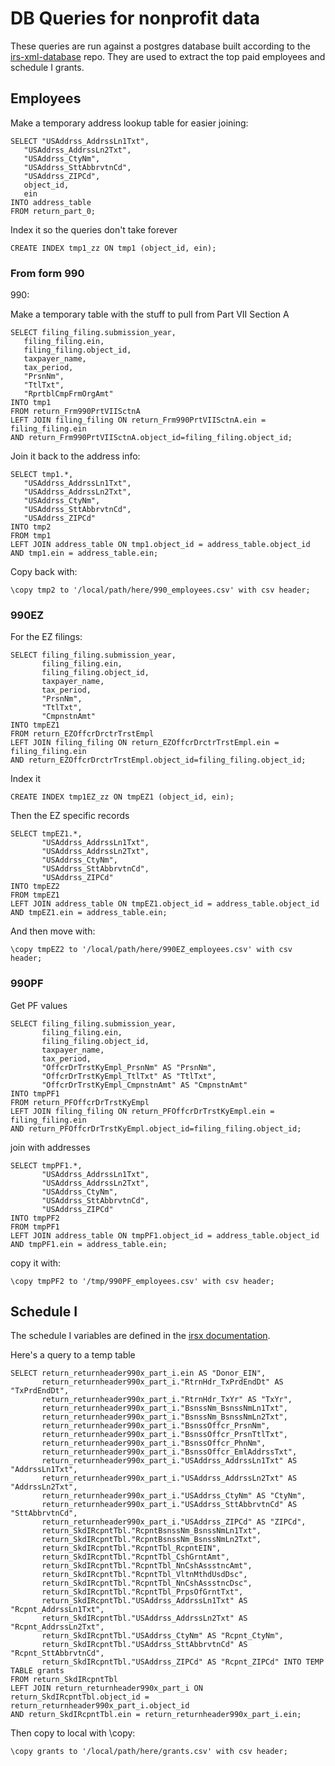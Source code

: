 # DB Queries for nonprofit data

These queries are run against a postgres database built according to the [irs-xml-database](https://github.com/jsfenfen/990-xml-database) repo. They are used to extract the top paid employees and schedule I grants. 


## Employees

Make a temporary address lookup table for easier joining:


	SELECT "USAddrss_AddrssLn1Txt",
       "USAddrss_AddrssLn2Txt",
       "USAddrss_CtyNm",
       "USAddrss_SttAbbrvtnCd",
       "USAddrss_ZIPCd",
       object_id,
       ein 
    INTO address_table
	FROM return_part_0;

Index it so the queries don't take forever


	CREATE INDEX tmp1_zz ON tmp1 (object_id, ein);


### From form 990

990:

Make a temporary table with the stuff to pull from Part VII Section A
	
	SELECT filing_filing.submission_year,
       filing_filing.ein,
       filing_filing.object_id,
       taxpayer_name,
       tax_period,
       "PrsnNm",
       "TtlTxt",
       "RprtblCmpFrmOrgAmt" 
    INTO tmp1
	FROM return_Frm990PrtVIISctnA
	LEFT JOIN filing_filing ON return_Frm990PrtVIISctnA.ein = filing_filing.ein
	AND return_Frm990PrtVIISctnA.object_id=filing_filing.object_id;




Join it back to the address info:


	SELECT tmp1.*,
       "USAddrss_AddrssLn1Txt",
       "USAddrss_AddrssLn2Txt",
       "USAddrss_CtyNm",
       "USAddrss_SttAbbrvtnCd",
       "USAddrss_ZIPCd" 
 	INTO tmp2
	FROM tmp1
	LEFT JOIN address_table ON tmp1.object_id = address_table.object_id
	AND tmp1.ein = address_table.ein;


Copy back with:

	\copy tmp2 to '/local/path/here/990_employees.csv' with csv header;



### 990EZ


For the EZ filings:
	
	SELECT filing_filing.submission_year,
	       filing_filing.ein,
	       filing_filing.object_id,
	       taxpayer_name,
	       tax_period,
	       "PrsnNm",
	       "TtlTxt",
	       "CmpnstnAmt" 
	INTO tmpEZ1
	FROM return_EZOffcrDrctrTrstEmpl
	LEFT JOIN filing_filing ON return_EZOffcrDrctrTrstEmpl.ein = filing_filing.ein
	AND return_EZOffcrDrctrTrstEmpl.object_id=filing_filing.object_id;
	

 Index it

	CREATE INDEX tmp1EZ_zz ON tmpEZ1 (object_id, ein);

Then the EZ specific records

	SELECT tmpEZ1.*,
	       "USAddrss_AddrssLn1Txt",
	       "USAddrss_AddrssLn2Txt",
	       "USAddrss_CtyNm",
	       "USAddrss_SttAbbrvtnCd",
	       "USAddrss_ZIPCd" 
	INTO tmpEZ2
	FROM tmpEZ1
	LEFT JOIN address_table ON tmpEZ1.object_id = address_table.object_id
	AND tmpEZ1.ein = address_table.ein;

And then move with: 

 	\copy tmpEZ2 to '/local/path/here/990EZ_employees.csv' with csv header;


### 990PF

Get PF values

	SELECT filing_filing.submission_year,
	       filing_filing.ein,
	       filing_filing.object_id,
	       taxpayer_name,
	       tax_period,
	       "OffcrDrTrstKyEmpl_PrsnNm" AS "PrsnNm",
	       "OffcrDrTrstKyEmpl_TtlTxt" AS "TtlTxt",
	       "OffcrDrTrstKyEmpl_CmpnstnAmt" AS "CmpnstnAmt" 
	INTO tmpPF1
	FROM return_PFOffcrDrTrstKyEmpl
	LEFT JOIN filing_filing ON return_PFOffcrDrTrstKyEmpl.ein = filing_filing.ein
	AND return_PFOffcrDrTrstKyEmpl.object_id=filing_filing.object_id;


join with addresses

	SELECT tmpPF1.*,
	       "USAddrss_AddrssLn1Txt",
	       "USAddrss_AddrssLn2Txt",
	       "USAddrss_CtyNm",
	       "USAddrss_SttAbbrvtnCd",
	       "USAddrss_ZIPCd" 
	INTO tmpPF2
	FROM tmpPF1
	LEFT JOIN address_table ON tmpPF1.object_id = address_table.object_id
	AND tmpPF1.ein = address_table.ein;
	
copy it with: 

	\copy tmpPF2 to '/tmp/990PF_employees.csv' with csv header;

## Schedule I

The schedule I variables are defined in the [irsx documentation](http://www.irsx.info/metadata/groups/SkdIRcpntTbl.html).

Here's a query to a temp table



	SELECT return_returnheader990x_part_i.ein AS "Donor_EIN",
	       return_returnheader990x_part_i."RtrnHdr_TxPrdEndDt" AS "TxPrdEndDt",
	       return_returnheader990x_part_i."RtrnHdr_TxYr" AS "TxYr",
	       return_returnheader990x_part_i."BsnssNm_BsnssNmLn1Txt",
	       return_returnheader990x_part_i."BsnssNm_BsnssNmLn2Txt",
	       return_returnheader990x_part_i."BsnssOffcr_PrsnNm",
	       return_returnheader990x_part_i."BsnssOffcr_PrsnTtlTxt",
	       return_returnheader990x_part_i."BsnssOffcr_PhnNm",
	       return_returnheader990x_part_i."BsnssOffcr_EmlAddrssTxt",
	       return_returnheader990x_part_i."USAddrss_AddrssLn1Txt" AS "AddrssLn1Txt",
	       return_returnheader990x_part_i."USAddrss_AddrssLn2Txt" AS "AddrssLn2Txt",
	       return_returnheader990x_part_i."USAddrss_CtyNm" AS "CtyNm",
	       return_returnheader990x_part_i."USAddrss_SttAbbrvtnCd" AS "SttAbbrvtnCd",
	       return_returnheader990x_part_i."USAddrss_ZIPCd" AS "ZIPCd",
	       return_SkdIRcpntTbl."RcpntBsnssNm_BsnssNmLn1Txt",
	       return_SkdIRcpntTbl."RcpntBsnssNm_BsnssNmLn2Txt",
	       return_SkdIRcpntTbl."RcpntTbl_RcpntEIN",
	       return_SkdIRcpntTbl."RcpntTbl_CshGrntAmt",
	       return_SkdIRcpntTbl."RcpntTbl_NnCshAssstncAmt",
	       return_SkdIRcpntTbl."RcpntTbl_VltnMthdUsdDsc",
	       return_SkdIRcpntTbl."RcpntTbl_NnCshAssstncDsc",
	       return_SkdIRcpntTbl."RcpntTbl_PrpsOfGrntTxt",
	       return_SkdIRcpntTbl."USAddrss_AddrssLn1Txt" AS "Rcpnt_AddrssLn1Txt",
	       return_SkdIRcpntTbl."USAddrss_AddrssLn2Txt" AS "Rcpnt_AddrssLn2Txt",
	       return_SkdIRcpntTbl."USAddrss_CtyNm" AS "Rcpnt_CtyNm",
	       return_SkdIRcpntTbl."USAddrss_SttAbbrvtnCd" AS "Rcpnt_SttAbbrvtnCd",
	       return_SkdIRcpntTbl."USAddrss_ZIPCd" AS "Rcpnt_ZIPCd" INTO TEMP TABLE grants
	FROM return_SkdIRcpntTbl
	LEFT JOIN return_returnheader990x_part_i ON return_SkdIRcpntTbl.object_id = return_returnheader990x_part_i.object_id
	AND return_SkdIRcpntTbl.ein = return_returnheader990x_part_i.ein;
	



Then copy to local with \copy: 

	\copy grants to '/local/path/here/grants.csv' with csv header;